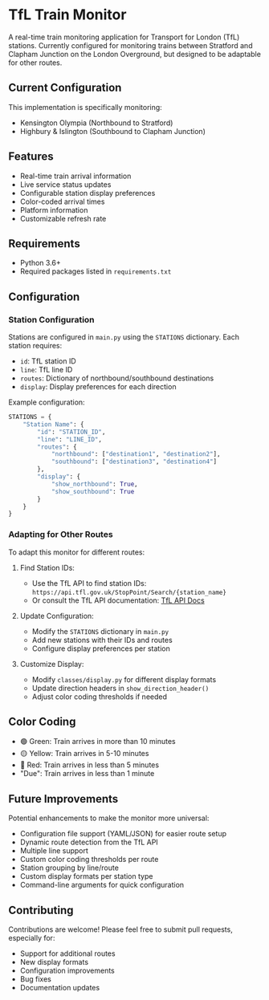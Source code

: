 # TfL Train Monitor

A real-time train monitoring application for Transport for London (TfL) stations. Currently configured for monitoring trains between Stratford and Clapham Junction on the London Overground, but designed to be adaptable for other routes.

## Current Configuration

This implementation is specifically monitoring:
- Kensington Olympia (Northbound to Stratford)
- Highbury & Islington (Southbound to Clapham Junction)

## Features

- Real-time train arrival information
- Live service status updates
- Configurable station display preferences
- Color-coded arrival times
- Platform information
- Customizable refresh rate

## Requirements

- Python 3.6+
- Required packages listed in `requirements.txt`

## Configuration

### Station Configuration

Stations are configured in `main.py` using the `STATIONS` dictionary. Each station requires:
- `id`: TfL station ID
- `line`: TfL line ID
- `routes`: Dictionary of northbound/southbound destinations
- `display`: Display preferences for each direction

Example configuration:
```python
STATIONS = {
    "Station Name": {
        "id": "STATION_ID",
        "line": "LINE_ID",
        "routes": {
            "northbound": ["destination1", "destination2"],
            "southbound": ["destination3", "destination4"]
        },
        "display": {
            "show_northbound": True,
            "show_southbound": True
        }
    }
}
```

### Adapting for Other Routes

To adapt this monitor for different routes:

1. Find Station IDs:
   - Use the TfL API to find station IDs: `https://api.tfl.gov.uk/StopPoint/Search/{station_name}`
   - Or consult the TfL API documentation: [TfL API Docs](https://api.tfl.gov.uk/swagger/ui/index.html)

2. Update Configuration:
   - Modify the `STATIONS` dictionary in `main.py`
   - Add new stations with their IDs and routes
   - Configure display preferences per station

3. Customize Display:
   - Modify `classes/display.py` for different display formats
   - Update direction headers in `show_direction_header()`
   - Adjust color coding thresholds if needed

## Color Coding

- 🟢 Green: Train arrives in more than 10 minutes
- 🟡 Yellow: Train arrives in 5-10 minutes
- 🔴 Red: Train arrives in less than 5 minutes
- "Due": Train arrives in less than 1 minute

## Future Improvements

Potential enhancements to make the monitor more universal:
- Configuration file support (YAML/JSON) for easier route setup
- Dynamic route detection from the TfL API
- Multiple line support
- Custom color coding thresholds per route
- Station grouping by line/route
- Custom display formats per station type
- Command-line arguments for quick configuration

## Contributing

Contributions are welcome! Please feel free to submit pull requests, especially for:
- Support for additional routes
- New display formats
- Configuration improvements
- Bug fixes
- Documentation updates
